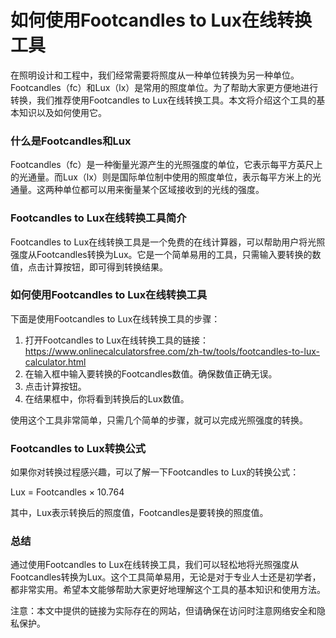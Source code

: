 如何使用Footcandles to Lux在线转换工具
============================

在照明设计和工程中，我们经常需要将照度从一种单位转换为另一种单位。Footcandles（fc）和Lux（lx）是常用的照度单位。为了帮助大家更方便地进行转换，我们推荐使用Footcandles to Lux在线转换工具。本文将介绍这个工具的基本知识以及如何使用它。

### 什么是Footcandles和Lux

Footcandles（fc）是一种衡量光源产生的光照强度的单位，它表示每平方英尺上的光通量。而Lux（lx）则是国际单位制中使用的照度单位，表示每平方米上的光通量。这两种单位都可以用来衡量某个区域接收到的光线的强度。

### Footcandles to Lux在线转换工具简介

Footcandles to Lux在线转换工具是一个免费的在线计算器，可以帮助用户将光照强度从Footcandles转换为Lux。它是一个简单易用的工具，只需输入要转换的数值，点击计算按钮，即可得到转换结果。

### 如何使用Footcandles to Lux在线转换工具

下面是使用Footcandles to Lux在线转换工具的步骤：

1. 打开Footcandles to Lux在线转换工具的链接：<https://www.onlinecalculatorsfree.com/zh-tw/tools/footcandles-to-lux-calculator.html>
2. 在输入框中输入要转换的Footcandles数值。确保数值正确无误。
3. 点击计算按钮。
4. 在结果框中，你将看到转换后的Lux数值。

使用这个工具非常简单，只需几个简单的步骤，就可以完成光照强度的转换。

### Footcandles to Lux转换公式

如果你对转换过程感兴趣，可以了解一下Footcandles to Lux的转换公式：

Lux = Footcandles × 10.764

其中，Lux表示转换后的照度值，Footcandles是要转换的照度值。

### 总结

通过使用Footcandles to Lux在线转换工具，我们可以轻松地将光照强度从Footcandles转换为Lux。这个工具简单易用，无论是对于专业人士还是初学者，都非常实用。希望本文能够帮助大家更好地理解这个工具的基本知识和使用方法。

注意：本文中提供的链接为实际存在的网站，但请确保在访问时注意网络安全和隐私保护。